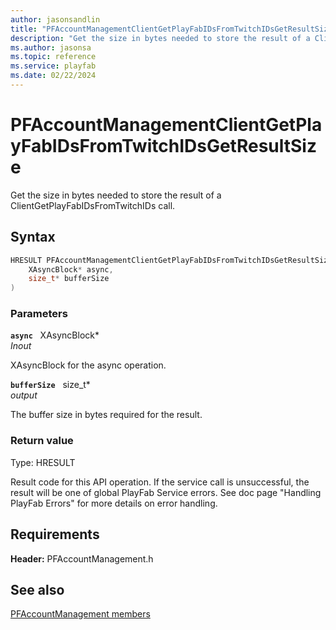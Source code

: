 ```yaml
---
author: jasonsandlin
title: "PFAccountManagementClientGetPlayFabIDsFromTwitchIDsGetResultSize"
description: "Get the size in bytes needed to store the result of a ClientGetPlayFabIDsFromTwitchIDs call."
ms.author: jasonsa
ms.topic: reference
ms.service: playfab
ms.date: 02/22/2024
---
```


# PFAccountManagementClientGetPlayFabIDsFromTwitchIDsGetResultSize  

Get the size in bytes needed to store the result of a ClientGetPlayFabIDsFromTwitchIDs call.  

## Syntax  
  
```cpp
HRESULT PFAccountManagementClientGetPlayFabIDsFromTwitchIDsGetResultSize(  
    XAsyncBlock* async,  
    size_t* bufferSize  
)  
```  
  
### Parameters  
  
**`async`** &nbsp; XAsyncBlock*  
*_Inout_*  
  
XAsyncBlock for the async operation.  
  
**`bufferSize`** &nbsp; size_t*  
*output*  
  
The buffer size in bytes required for the result.  
  
  
### Return value
Type: HRESULT
  
Result code for this API operation. If the service call is unsuccessful, the result will be one of global PlayFab Service errors. See doc page "Handling PlayFab Errors" for more details on error handling.
  
  
## Requirements  
  
**Header:** PFAccountManagement.h
  
## See also  
[PFAccountManagement members](../pfaccountmanagement_members.md)  

  
  
